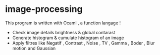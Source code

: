 # image-processing
This program is written with Ocaml , a function langage !

- Check image details brightness & global contarast 
- Generate histogram & cumulate histogram of an image
- Apply filtres like Negatif , Contrast , Noise , TV , Gamma , Boder  , Blur motion and  Gaussian

